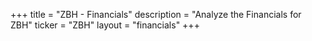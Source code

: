+++
title = "ZBH - Financials"
description = "Analyze the Financials for ZBH"
ticker = "ZBH"
layout = "financials"
+++

